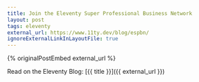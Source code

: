 ```yaml
---
title: Join the Eleventy Super Professional Business Network
layout: post
tags: eleventy
external_url: https://www.11ty.dev/blog/espbn/
ignoreExternalLinkInLayoutFile: true
---
```

{% originalPostEmbed external_url %}

Read on the Eleventy Blog: [{{ title }}]({{ external_url }})
